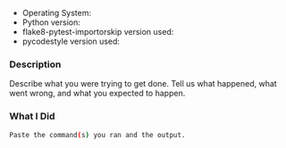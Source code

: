 * Operating System:
* Python version:
* flake8-pytest-importorskip version used:
* pycodestyle version used:

### Description

Describe what you were trying to get done. Tell us what happened, what went wrong, and what you expected to happen.

### What I Did

```bash
Paste the command(s) you ran and the output.
```
